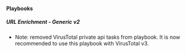 
#### Playbooks
##### URL Enrichment - Generic v2
- Note: removed VirusTotal private api tasks from playbook. It is now recommended to use this playbook with VirusTotal v3.